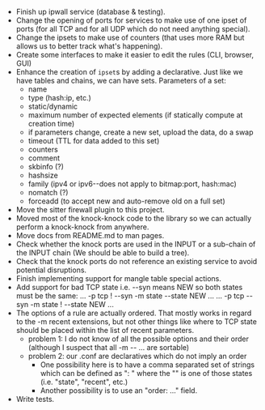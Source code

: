
* Finish up ipwall service (database & testing).
* Change the opening of ports for services to make use of one ipset of ports
  (for all TCP and for all UDP which do not need anything special).
* Change the ipsets to make use of counters (that uses more RAM but allows
  us to better track what's happening).
* Create some interfaces to make it easier to edit the rules (CLI, browser, GUI)
* Enhance the creation of `ipset`s by adding a declarative. Just like we have
  tables and chains, we can have sets. Parameters of a set:
  - name
  - type (hash:ip, etc.)
  - static/dynamic
  - maximum number of expected elements (if statically compute at creation time)
  - if parameters change, create a new set, upload the data, do a swap
  - timeout (TTL for data added to this set)
  - counters
  - comment
  - skbinfo (?)
  - hashsize
  - family (ipv4 or ipv6--does not apply to bitmap:port, hash:mac)
  - nomatch (?)
  - forceadd (to accept new and auto-remove old on a full set)
* Move the sitter firewall plugin to this project.
* Moved most of the knock-knock code to the library so we can actually perform a knock-knock from anywhere.
* Move docs from README.md to man pages.
* Check whether the knock ports are used in the INPUT or a sub-chain of the
  INPUT chain (We should be able to build a tree).
* Check that the knock ports do not reference an existing service to avoid potential disruptions.
* Finish implementing support for mangle table special actions.
* Add support for bad TCP state i.e. --syn means NEW so both states must be the same:
      ... -p tcp ! --syn -m state --state NEW ...
      ... -p tcp --syn -m state ! --state NEW ...
* The options of a rule are actually ordered. That mostly works in regard to
  the -m recent extensions, but not other things like where to TCP state
  should be placed within the list of recent parameters.
  - problem 1: I do not know of all the possible options and their order
    (although I suspect that all -m <name> --<flag> ... are sortable)
  - problem 2: our .conf are declaratives which do not imply an order
    * One possibility here is to have a comma separated set of strings which
      can be defined as "<type>: <parameters>" where the "<type>" is one of
      those states (i.e. "state", "recent", etc.)
    * Another possibility is to use an "order: ..." field.
* Write tests.

